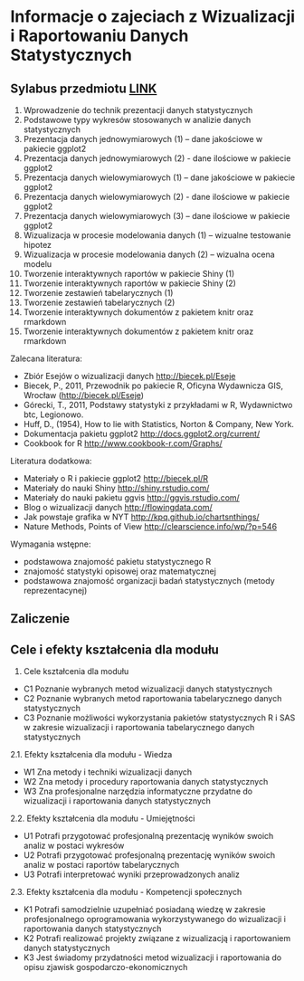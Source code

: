 # Informacje o zajeciach z Wizualizacji i Raportowaniu Danych Statystycznych

## Sylabus przedmiotu [LINK](http://esylabus.ue.poznan.pl/pl/II00S.23C.11156.16/rok/sylabus/21684?semester%5B0%5D=3&study_year=2012)

1.	Wprowadzenie do technik prezentacji danych statystycznych 
2.	Podstawowe typy wykresów stosowanych w analizie danych statystycznych 
3.	Prezentacja danych jednowymiarowych (1) – dane jakościowe w pakiecie ggplot2
4.	Prezentacja danych jednowymiarowych (2) -  dane ilościowe w pakiecie ggplot2
5.	Prezentacja danych wielowymiarowych (1) – dane jakościowe w pakiecie ggplot2
6.	Prezentacja danych wielowymiarowych (2) -  dane ilościowe w pakiecie ggplot2
7.	Prezentacja danych wielowymiarowych (3) – dane ilościowe w pakiecie ggplot2
8.	Wizualizacja w procesie modelowania danych (1) – wizualne testowanie hipotez
9.	Wizualizacja w procesie modelowania danych (2) – wizualna ocena modelu
10.	Tworzenie interaktywnych raportów w pakiecie Shiny (1)
11.	Tworzenie interaktywnych raportów w pakiecie Shiny (2)
12.	Tworzenie zestawień tabelarycznych (1)
13.	Tworzenie zestawień tabelarycznych (2)
14.	Tworzenie interaktywnych dokumentów z pakietem knitr oraz rmarkdown
15.	Tworzenie interaktywnych dokumentów z pakietem knitr oraz rmarkdown

Zalecana literatura:

+ Zbiór Esejów o wizualizacji danych http://biecek.pl/Eseje
+ Biecek, P., 2011, Przewodnik po pakiecie R, Oficyna Wydawnicza GIS, Wrocław (http://biecek.pl/Eseje)
+ Górecki, T., 2011, Podstawy statystyki z przykładami w R, Wydawnictwo btc, Legionowo.
+ Huff, D., (1954), How to lie with Statistics, Norton & Company, New York.
+ Dokumentacja pakietu ggplot2 http://docs.ggplot2.org/current/
+ Cookbook for R http://www.cookbook-r.com/Graphs/

Literatura dodatkowa:

+ Materiały o R i pakiecie ggplot2 http://biecek.pl/R
+ Materiały do nauki Shiny http://shiny.rstudio.com/
+ Materiały do nauki pakietu ggvis http://ggvis.rstudio.com/
+ Blog o wizualizacji danych http://flowingdata.com/
+ Jak powstaje grafika w NYT http://kpq.github.io/chartsnthings/
+ Nature Methods, Points of View http://clearscience.info/wp/?p=546

Wymagania wstępne:

+ podstawowa znajomość pakietu statystycznego R
+ znajomość statystyki opisowej oraz matematycznej
+ podstawowa znajomość organizacji badań statystycznych (metody reprezentacynej)

## Zaliczenie



## Cele i efekty kształcenia dla modułu

1. Cele kształcenia dla modułu

* C1	Poznanie wybranych metod wizualizacji danych statystycznych
* C2	Poznanie wybranych metod raportowania tabelarycznego danych statystycznych
* C3	Poznanie możliwości wykorzystania pakietów statystycznych R i SAS w zakresie wizualizacji i raportowania tabelarycznego danych statystycznych

2.1. Efekty kształcenia dla modułu - Wiedza

* W1	Zna metody i techniki wizualizacji danych	
* W2	Zna metody i procedury raportowania danych statystycznych	
* W3	Zna profesjonalne narzędzia informatyczne przydatne do wizualizacji i raportowania danych statystycznych	

2.2. Efekty kształcenia dla modułu - Umiejętności

* U1	Potrafi przygotować profesjonalną prezentację wyników swoich analiz w postaci wykresów
* U2	Potrafi przygotować profesjonalną prezentację wyników swoich analiz w postaci raportów tabelarycznych	
* U3	Potrafi interpretować wyniki przeprowadzonych analiz

2.3. Efekty kształcenia dla modułu - Kompetencji społecznych

* K1	Potrafi samodzielnie uzupełniać posiadaną wiedzę w zakresie profesjonalnego oprogramowania wykorzystywanego do wizualizacji i raportowania danych statystycznych	
* K2	Potrafi realizować projekty związane z wizualizacją i raportowaniem danych statystycznych	
* K3	Jest świadomy przydatności metod wizualizacji i raportowania do opisu zjawisk gospodarczo-ekonomicznych	
